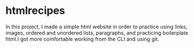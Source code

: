 # htmlrecipes
<p>In this project, I made a simple html website in order to practice using links, images, ordered and unordered lists, paragraphs, and practicing boilerplate html.I got more comfortable working from the CLI and using git.<p>

